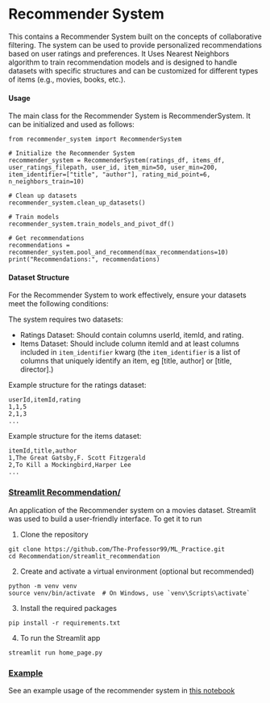 # Recommender System

This contains a Recommender System built on the concepts of collaborative filtering. The system can be used to provide personalized recommendations based on user ratings and preferences. It Uses Nearest Neighbors algorithm to train recommendation models and is designed to handle datasets with specific structures and can be customized for different types of items (e.g., movies, books, etc.).

#### Usage

The main class for the Recommender System is RecommenderSystem. It can be initialized and used as follows:

```
from recommender_system import RecommenderSystem

# Initialize the Recommender System
recommender_system = RecommenderSystem(ratings_df, items_df, user_ratings_filepath, user_id, item_min=50, user_min=200, item_identifier=["title", "author"], rating_mid_point=6, n_neighbors_train=10)

# Clean up datasets
recommender_system.clean_up_datasets()

# Train models
recommender_system.train_models_and_pivot_df()

# Get recommendations
recommendations = recommender_system.pool_and_recommend(max_recommendations=10)
print("Recommendations:", recommendations)
```

#### Dataset Structure

For the Recommender System to work effectively, ensure your datasets meet the following conditions:

The system requires two datasets:

- Ratings Dataset: Should contain columns userId, itemId, and rating.
- Items Dataset: Should include column itemId and at least columns included in `item_identifier` kwarg (the `item_identifier` is a list of columns that uniquely identify an item, eg [title, author] or [title, director].)

Example structure for the ratings dataset:

```
userId,itemId,rating
1,1,5
2,1,3
...
```

Example structure for the items dataset:

```
itemId,title,author
1,The Great Gatsby,F. Scott Fitzgerald
2,To Kill a Mockingbird,Harper Lee
...
```

### [Streamlit Recommendation/](./streamlit_recommendation)

An application of the Recommender system on a movies dataset. Streamlit was used to build a user-friendly interface. To get it to run

1. Clone the repository

```
git clone https://github.com/The-Professor99/ML_Practice.git
cd Recommendation/streamlit_recommendation
```

2. Create and activate a virtual environment (optional but recommended)

```
python -m venv venv
source venv/bin/activate  # On Windows, use `venv\Scripts\activate`
```

3. Install the required packages

```
pip install -r requirements.txt
```

4. To run the Streamlit app

```
streamlit run home_page.py
```

### [Example](./example/Example.ipynb)

See an example usage of the recommender system in [this notebook](./example/Example.ipynb)

